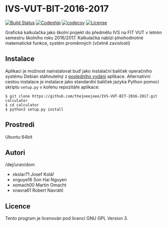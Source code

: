 # IVS-VUT-BIT-2016-2017

[![Build Status](https://travis-ci.com/thejoeejoee/IVS-VUT-BIT-2016-2017.svg?token=MqEeDyeLfZw3xFmAVUzV&branch=develop)](https://travis-ci.com/thejoeejoee/IVS-VUT-BIT-2016-2017)
[![Codeship](https://img.shields.io/codeship/a2ac7ad0-fb4b-0134-7062-02a6a40c3d5e.svg)](https://app.codeship.com/projects/211472)
[![codecov](https://img.shields.io/codecov/c/token/M5EwaVLlg7/github/thejoeejoee/IVS-VUT-BIT-2016-2017/develop.svg)](https://codecov.io/gh/thejoeejoee/IVS-VUT-BIT-2016-2017)
[![License](https://img.shields.io/badge/license-GPLv3-blue.svg)](https://www.gnu.org/licenses/gpl-3.0.en.html)

Grafická kalkulačka jako školní projekt do předmětu IVS na FIT VUT v letním semestru školního roku 2016/2017. Kalkulačka nabízí plnohodnotné matematické funkce, systém proměnných (včetně zavislostí)

Instalace
---------
Aplikaci je možnost nainstalovat buď jako instalační balíček operačního systému Debian stáhnutelný z [posledního vydání](https://github.com/thejoeejoee/IVS-VUT-BIT-2016-2017/releases/latest) aplikace.
Alternativní cestou instalace je instalace jako standardní balíček jazyka Python pomocí skriptu `setup.py` v kořenu repozitáře aplikace:
```
$ git clone https://github.com/thejoeejoee/IVS-VUT-BIT-2016-2017.git calculator
$ cd calculator
$ python3 setup.py install
```

Prostredi
---------
Ubuntu 64bit

Autori
------

/dej/uran/dom
- xkolar71 Josef Kolář
- xnguye16 Son Hai Nguyen
- xomach00 Martin Omacht
- xnavra61 Robert Navrátil

Licence
-------

Tento program je licenován pod licencí GNU GPL Version 3.
